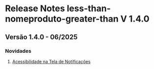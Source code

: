 # Release Notes less-than-nomeproduto-greater-than V 1.4.0

## **Versão 1.4.0 - 06/2025**


### **Novidades**

1. [Acessibilidade na Tela de Notificações](Acessibilidade-Na-Tela-De-Notificações.md)
